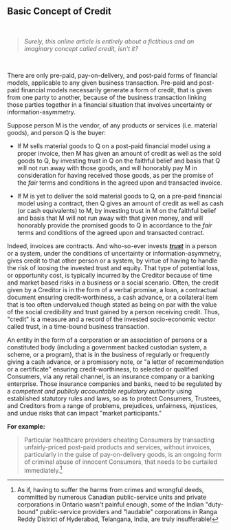 ## Basic Concept of Credit 

<br>  

>*Surely, this online article is entirely about a fictitious and an imaginary concept called credit, isn't it?*  

<br>  

There are only pre-paid, pay-on-delivery, and post-paid forms of financial models, applicable to any given business transaction. Pre-paid and post-paid financial models necessarily generate a form of credit, that is given from one party to another, because of the business transaction linking those parties together in a financial situation that involves uncertainty or information-asymmetry. 

Suppose person M is the vendor, of any products or services (i.e. material goods), and person Q is the buyer:

- If M sells material goods to Q on a post-paid financial model using a proper invoice, then M has given an amount of credit as well as the sold goods to Q, by investing trust in Q on the faithful belief and basis that Q will not run away with those goods, and will honorably pay M in consideration for having received those goods, as per the promise of the *fair* terms and conditions in the agreed upon and transacted invoice. 

- If M is yet to deliver the sold material goods to Q, on a pre-paid financial model using a contract, then Q gives an amount of credit as well as cash (or cash equivalents) to M, by investing trust in M on the faithful belief and basis that M will not run away with that given money, and will honorably provide the promised goods to Q in accordance to the *fair* terms and conditions of the agreed upon and transacted contract. 

Indeed, invoices are contracts. And who-so-ever invests ***[trust](https://github.com/callthis/status-quo/blob/main/docs/01-02-03.md#123-trust-and-reliance)*** in a person or a system, under the conditions of uncertainty or information-asymmetry, gives credit to that other person or a system, by virtue of having to handle the risk of loosing the invested trust and equity. That type of potential loss, or opportunity cost, is typically incurred by the Creditor because of time and market based risks in a business or a social scenario. Often, the credit given by a Creditor is in the form of a verbal promise, a loan, a contractual document ensuring credit-worthiness, a cash advance, or a collateral item that is too often undervalued though stated as being on par with the value of the social credibility and trust gained by a person receiving credit. Thus, "credit" is a measure and a record of the invested socio-economic vector called trust, in a time-bound business transaction.  

An entity in the form of a corporation or an association of persons or a constituted body (including a government backed custodian system, a scheme, or a program), that is in the business of regularly or frequently giving a cash advance, or a promissory note, or "a letter of recommendation or a certificate" ensuring credit-worthiness, to selected or qualified Consumers, via any retail channel, is an insurance company or a banking enterprise. Those insurance companies and banks, need to be regulated by a *competent and publicly accountable regulatory authority* using established statutory rules and laws, so as to protect Consumers, Trustees, and Creditors from a range of problems, prejudices, unfairness, injustices, and undue risks that can impact "market participants."  

**For example:**  

>Particular healthcare providers cheating Consumers by transacting unfairly-priced post-paid products and services, without invoices, particularly in the guise of pay-on-delivery goods, is an ongoing form of criminal abuse of innocent Consumers, that needs to be curtailed immediately.[^1] 

[^1]: As if, having to suffer the harms from crimes and wrongful deeds, committed by numerous Canadian public-service units and private corporations in Ontario wasn't painful enough, some of the Indian "duty-bound" public-service providers and "laudable" corporations in Ranga Reddy District of Hyderabad, Telangana, India, are truly insufferable! 